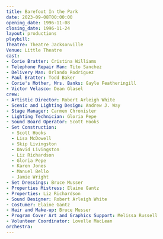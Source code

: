 ```yaml
---
title: Barefoot In the Park
date: 2023-09-08T00:00:00
opening_date: 1996-11-08
closing_date: 1996-11-24
layout: productions
playbill:
Theatre: Theatre Jacksonville
Venue: Little Theatre
cast:
- Corie Bratter: Cristina Williams
- Telephone Repair Man: Tito Sanchez
- Delivery Man: Orlando Rodriguez
- Paul Bratter: Todd Baker
- Corie's Mother, Mrs. Banks: Gayle Featheringill
- Victor Velasco: Dean Glasel
crew:
- Artistic Director: Robert Arleigh White
- Scenic and Lighting Design: Andrew J. Way
- Stage Manager: Carmen Chronister
- Lighting Technician: Gloria Pepe
- Sound Board Operator: Scott Hooks
- Set Construction:
  - Scott Hooks
  - Lisa McDowell
  - Skip Livingston
  - David Livingston
  - Liz Richardson
  - Gloria Pepe
  - Karen Jones
  - Manuel Bello
  - Jamie Wright
- Set Dressings: Bruce Musser
- Properties Mistress: Elaine Gantz
- Properties: Liz Richardson
- Sound Designer: Robert Arleigh White
- Costumer: Elaine Gantz
- Hair and Make-up: Bruce Musser
- Program Cover Art and Graphics Support: Melissa Russell
- Volunteer Coordinator: Lovelle MacLean
orchestra:
---
```

